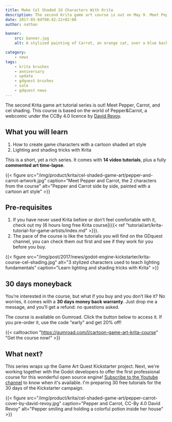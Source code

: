 ```yaml
---
title: Make Cel Shaded 2d Characters With Krita
description: The second Krita game art course is out on May 9. Meet Pepper and Carrot, the 2 heroes of the webcomic by David Revoy, and learn cartoon game art!
date: 2017-05-04T08:42:22+02:00
author: nathan

banner:
    src: banner.jpg
    alt: A stylized painting of Carrot, an orange cat, over a blue background

category:
    - news
tags:
    - krita brushes
    - anniversary
    - update
    - gdquest brushes
    - sale
    - gdquest news
---
```


The second Krita game art tutorial series is out! Meet Pepper, Carrot, and cel shading. This course is based on the world of Pepper&Carrot, a webcomic under the CCBy 4.0 licence by [David Revoy](http://davidrevoy.com/).


## What you will learn

1. How to create game characters with a cartoon shaded art style
1. Lighting and shading tricks with Krita

This is a short, yet a rich series. It comes with **14 video tutorials**, plus a fully **commented art time-lapse**.

{{< figure
    src="/img/product/krita/cel-shaded-game-art/pepper-and-carrot-artwork.jpg"
    caption="Meet Pepper and Carrot, the 2 characters from the course"
    alt="Pepper and Carrot side by side, painted with a cartoon art style" >}}

## Pre-requisites

1. If you have never used Krita before or don’t feel comfortable with it, check out my [6 hours long free Krita course]({{< ref "tutorial/art/krita-tutorial-for-game-artists/index.md" >}}).
1. The pace of the course is like the tutorials you will find on the GDquest channel, you can check them out first and see if they work for you before you buy.

{{< figure src="/img/post/2017/news/godot-engine-kickstarter/krita-course-cel-shading.jpg" alt="3 stylized characters used to teach lighting fundamentals" caption="Learn lighting and shading tricks with Krita" >}}

## 30 days moneyback

You’re interested in the course, but what if you buy and you don’t like it? No worries, it comes with a **30 days money back warranty**. Just drop me a message, and you’ll get a refund: no questions asked.

The course is available on Gumroad. Click the button below to access it. If you pre-order it, use the code "early" and get 20% off!

{{< calltoaction "https://gumroad.com/l/cartoon-game-art-krita-course" "Get the course now!" >}}

## What next?

This series wraps up the Game Art Quest Kickstarter project. Next, we're working together with the Godot developers to offer the first professional course for this wonderful open source engine! [Subscribe to the Youtube channel](https://www.youtube.com/c/gdquest) to know when it's available. I'm preparing 30 free tutorials for the 30 days of the Kickstarter campaign.

{{< figure
    src="/img/product/krita/cel-shaded-game-art/pepper-carrot-cover-by-david-revoy.jpg"
    caption="Pepper and Carrot, CC-By 4.0 David Revoy"
    alt="Pepper smiling and holding a colorful potion inside her house" >}}
